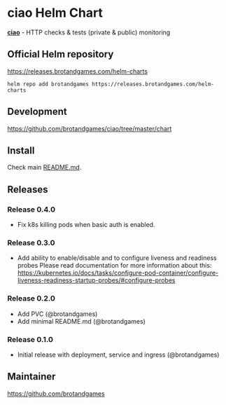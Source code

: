 # ciao Helm Chart

**[ciao](https://www.brotandgames.com/ciao/)** - HTTP checks & tests (private & public) monitoring

## Official Helm repository

https://releases.brotandgames.com/helm-charts

`helm repo add brotandgames https://releases.brotandgames.com/helm-charts`

## Development

https://github.com/brotandgames/ciao/tree/master/chart

## Install

Check main [README.md](https://github.com/brotandgames/ciao/tree/master/README.md).

## Releases

### Release 0.4.0

* Fix k8s killing pods when basic auth is enabled.

### Release 0.3.0

* Add ability to enable/disable and to configure liveness and readiness probes
Please read documentation for more information about this:
https://kubernetes.io/docs/tasks/configure-pod-container/configure-liveness-readiness-startup-probes/#configure-probes

### Release 0.2.0

* Add PVC (@brotandgames)
* Add minimal README.md (@brotandgames)

### Release 0.1.0

* Initial release with deployment, service and ingress (@brotandgames)

## Maintainer

https://github.com/brotandgames
